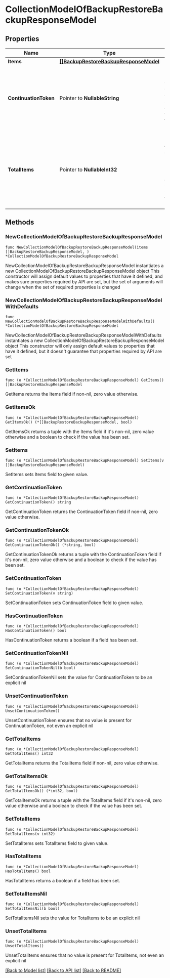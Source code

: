 # CollectionModelOfBackupRestoreBackupResponseModel

## Properties

Name | Type | Description | Notes
------------ | ------------- | ------------- | -------------
**Items** | [**[]BackupRestoreBackupResponseModel**](BackupRestoreBackupResponseModel.md) | List of items. | 
**ContinuationToken** | Pointer to **NullableString** | If present, indicates to the caller that the query was not complete, and they should call the API again specifying the continuation token as a query parameter. | [optional] 
**TotalItems** | Pointer to **NullableInt32** | Indicates the total number of items in the collection, which may be more than the number of Items returned, if there is a ContinuationToken.  Only returned in the response to &#x60;$search&#x60; APIs. | [optional] 

## Methods

### NewCollectionModelOfBackupRestoreBackupResponseModel

`func NewCollectionModelOfBackupRestoreBackupResponseModel(items []BackupRestoreBackupResponseModel, ) *CollectionModelOfBackupRestoreBackupResponseModel`

NewCollectionModelOfBackupRestoreBackupResponseModel instantiates a new CollectionModelOfBackupRestoreBackupResponseModel object
This constructor will assign default values to properties that have it defined,
and makes sure properties required by API are set, but the set of arguments
will change when the set of required properties is changed

### NewCollectionModelOfBackupRestoreBackupResponseModelWithDefaults

`func NewCollectionModelOfBackupRestoreBackupResponseModelWithDefaults() *CollectionModelOfBackupRestoreBackupResponseModel`

NewCollectionModelOfBackupRestoreBackupResponseModelWithDefaults instantiates a new CollectionModelOfBackupRestoreBackupResponseModel object
This constructor will only assign default values to properties that have it defined,
but it doesn't guarantee that properties required by API are set

### GetItems

`func (o *CollectionModelOfBackupRestoreBackupResponseModel) GetItems() []BackupRestoreBackupResponseModel`

GetItems returns the Items field if non-nil, zero value otherwise.

### GetItemsOk

`func (o *CollectionModelOfBackupRestoreBackupResponseModel) GetItemsOk() (*[]BackupRestoreBackupResponseModel, bool)`

GetItemsOk returns a tuple with the Items field if it's non-nil, zero value otherwise
and a boolean to check if the value has been set.

### SetItems

`func (o *CollectionModelOfBackupRestoreBackupResponseModel) SetItems(v []BackupRestoreBackupResponseModel)`

SetItems sets Items field to given value.


### GetContinuationToken

`func (o *CollectionModelOfBackupRestoreBackupResponseModel) GetContinuationToken() string`

GetContinuationToken returns the ContinuationToken field if non-nil, zero value otherwise.

### GetContinuationTokenOk

`func (o *CollectionModelOfBackupRestoreBackupResponseModel) GetContinuationTokenOk() (*string, bool)`

GetContinuationTokenOk returns a tuple with the ContinuationToken field if it's non-nil, zero value otherwise
and a boolean to check if the value has been set.

### SetContinuationToken

`func (o *CollectionModelOfBackupRestoreBackupResponseModel) SetContinuationToken(v string)`

SetContinuationToken sets ContinuationToken field to given value.

### HasContinuationToken

`func (o *CollectionModelOfBackupRestoreBackupResponseModel) HasContinuationToken() bool`

HasContinuationToken returns a boolean if a field has been set.

### SetContinuationTokenNil

`func (o *CollectionModelOfBackupRestoreBackupResponseModel) SetContinuationTokenNil(b bool)`

 SetContinuationTokenNil sets the value for ContinuationToken to be an explicit nil

### UnsetContinuationToken
`func (o *CollectionModelOfBackupRestoreBackupResponseModel) UnsetContinuationToken()`

UnsetContinuationToken ensures that no value is present for ContinuationToken, not even an explicit nil
### GetTotalItems

`func (o *CollectionModelOfBackupRestoreBackupResponseModel) GetTotalItems() int32`

GetTotalItems returns the TotalItems field if non-nil, zero value otherwise.

### GetTotalItemsOk

`func (o *CollectionModelOfBackupRestoreBackupResponseModel) GetTotalItemsOk() (*int32, bool)`

GetTotalItemsOk returns a tuple with the TotalItems field if it's non-nil, zero value otherwise
and a boolean to check if the value has been set.

### SetTotalItems

`func (o *CollectionModelOfBackupRestoreBackupResponseModel) SetTotalItems(v int32)`

SetTotalItems sets TotalItems field to given value.

### HasTotalItems

`func (o *CollectionModelOfBackupRestoreBackupResponseModel) HasTotalItems() bool`

HasTotalItems returns a boolean if a field has been set.

### SetTotalItemsNil

`func (o *CollectionModelOfBackupRestoreBackupResponseModel) SetTotalItemsNil(b bool)`

 SetTotalItemsNil sets the value for TotalItems to be an explicit nil

### UnsetTotalItems
`func (o *CollectionModelOfBackupRestoreBackupResponseModel) UnsetTotalItems()`

UnsetTotalItems ensures that no value is present for TotalItems, not even an explicit nil

[[Back to Model list]](../README.md#documentation-for-models) [[Back to API list]](../README.md#documentation-for-api-endpoints) [[Back to README]](../README.md)


